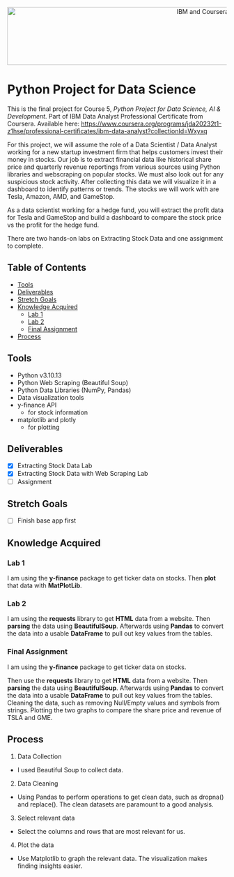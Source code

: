 <p align="center">
    <img src="https://howtolearnmachinelearning.com/wp-content/uploads/2021/04/coursera_machine_learning_ibm.png?raw=true" alt="IBM and Coursera Logos" width="926" height="133"/>
</p>

# Python Project for Data Science

This is the final project for Course 5, _Python Project for Data Science, AI & Development_. Part of IBM Data Analyst Professional Certificate from Coursera. Available here: https://www.coursera.org/programs/jda20232t1-z1hse/professional-certificates/ibm-data-analyst?collectionId=Wxyxq

For this project, we will assume the role of a Data Scientist / Data Analyst working for a new startup investment firm that helps customers invest their money in stocks. Our job is to extract financial data like historical share price and quarterly revenue reportings from various sources using Python libraries and webscraping on popular stocks. We must also look out for any suspicious stock activity. After collecting this data we will visualize it in a dashboard to identify patterns or trends. The stocks we will work with are Tesla, Amazon, AMD, and GameStop.

As a data scientist working for a hedge fund, you will extract the profit data for Tesla and GameStop and build a dashboard to compare the stock price vs the profit for the hedge fund.

There are two hands-on labs on Extracting Stock Data and one assignment to complete.

## Table of Contents

- [Tools](#tools)
- [Deliverables](#deliverables)
- [Stretch Goals](#stretch-goals)
- [Knowledge Acquired](#knowledge-acquired)
  - [Lab 1](#lab-1)
  - [Lab 2](#lab-2)
  - [Final Assignment](#final-assignment)
- [Process](#process)

## Tools

- Python v3.10.13
- Python Web Scraping (Beautiful Soup)
- Python Data Libraries (NumPy, Pandas)
- Data visualization tools
- y-finance API
  - for stock information
- matplotlib and plotly
  - for plotting

## Deliverables

- [x] Extracting Stock Data Lab
- [x] Extracting Stock Data with Web Scraping Lab
- [ ] Assignment

## Stretch Goals

- [ ] Finish base app first

## Knowledge Acquired

### Lab 1

I am using the **y-finance** package to get ticker data on stocks. Then **plot** that data with **MatPlotLib**.

### Lab 2

I am using the **requests** library to get **HTML** data from a website. Then **parsing** the data using **BeautifulSoup**. Afterwards using **Pandas** to convert the data into a usable **DataFrame** to pull out key values from the tables.

### Final Assignment

I am using the **y-finance** package to get ticker data on stocks.

Then use the **requests** library to get **HTML** data from a website. Then **parsing** the data using **BeautifulSoup**. Afterwards using **Pandas** to convert the data into a usable **DataFrame** to pull out key values from the tables. Cleaning the data, such as removing Null/Empty values and symbols from strings. Plotting the two graphs to compare the share price and revenue of TSLA and GME.

## Process

1. Data Collection

- I used Beautiful Soup to collect data.

2. Data Cleaning

- Using Pandas to perform operations to get clean data, such as dropna() and replace(). The clean datasets are paramount to a good analysis.

3. Select relevant data

- Select the columns and rows that are most relevant for us.

4. Plot the data

- Use Matplotlib to graph the relevant data. The visualization makes finding insights easier.
